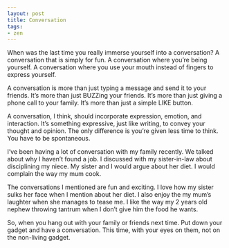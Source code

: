 ```yaml
---
layout: post
title: Conversation
tags:
- zen
---
```

When was the last time you really immerse yourself into a conversation? A conversation that is simply for fun. A conversation where you’re being yourself. A conversation where you use your mouth instead of fingers to express yourself.

A conversation is more than just typing a message and send it to your friends. It’s more than just BUZZing your friends. It’s more than just giving a phone call to your family. It’s more than just a simple LIKE button.

<!--more-->

A conversation, I think, should incorporate expression, emotion, and interaction. It’s something expressive, just like writing, to convey your thought and opinion. The only difference is you’re given less time to think. You have to be spontaneous.

I’ve been having a lot of conversation with my family recently. We talked about why I haven’t found a job. I discussed with my sister-in-law about disciplining my niece. My sister and I would argue about her diet. I would complain the way my mum cook.

The conversations I mentioned are fun and exciting. I love how my sister sulks her face when I mention about her diet. I also enjoy the my mum’s laughter when she manages to tease me. I like the way my 2 years old nephew throwing tantrum when I don’t give him the food he wants.

So, when you hang out with your family or friends next time. Put down your gadget and have a conversation. This time, with your eyes on them, not on the non-living gadget.
